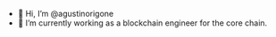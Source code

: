 - 👋 Hi, I’m @agustinorigone
- 🌱 I’m currently working as a blockchain engineer for the core chain.

<!---
agustinorigone/agustinorigone is a ✨ special ✨ repository because its `README.md` (this file) appears on your GitHub profile.
You can click the Preview link to take a look at your changes.
--->
